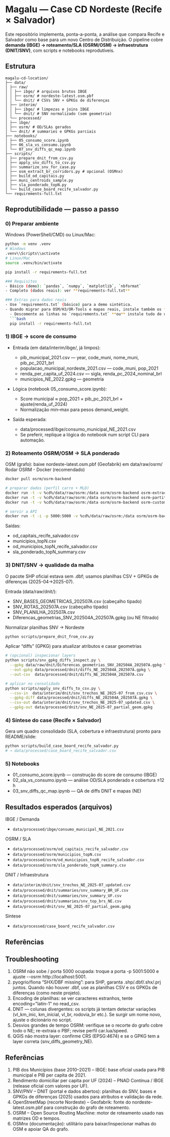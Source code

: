 
# Magalu — Case CD Nordeste (Recife × Salvador)

Este repositório implementa, ponta-a-ponta, a análise que compara Recife e Salvador como base para um novo Centro de Distribuição. O pipeline cobre **demanda (IBGE) → roteamento/SLA (OSRM/OSM) → infraestrutura (DNIT/SNV)**, com scripts e notebooks reprodutíveis.

## Estrutura
```
magalu-cd-location/
├── data/
│ ├── raw/
│ │ ├── ibge/ # arquivos brutos IBGE
│ │ ├── osrm/ # nordeste-latest.osm.pbf
│ │ └── dnit/ # CSVs SNV + GPKGs de diferenças
│ ├── interim/
│ │ ├── ibge/ # limpezas e joins IBGE
│ │ └── dnit/ # SNV normalizado (sem geometria)
│ └── processed/
│ ├── ibge/
│ ├── osrm/ # OD/SLAs gerados
│ └── dnit/ # summaries e GPKGs parciais
├── notebooks/
│ ├── 05_consumo_score.ipynb
│ ├── 06_sla_vs_consumo.ipynb
│ └── 07_snv_diffs_qc_map.ipynb
├── scripts/
│ ├── prepare_dnit_from_csv.py
│ ├── apply_snv_diffs_to_csv.py
│ ├── summarize_snv_for_case.py
│ ├── osm_extract_br_corridors.py # opcional (OSMnx)
│ ├── build_od_capitais.py
│ ├── muni_centroids_sample.py
│ ├── sla_ponderado_topN.py
│ └── build_case_board_recife_salvador.py
└── requirements-full.txt
```

## Reprodutibilidade — passo a passo

### 0) Preparar ambiente

Windows (PowerShell/CMD) ou Linux/Mac:

```bash
python -m venv .venv
# Windows
.venv\\Scripts\\activate
# Linux/Mac
source .venv/bin/activate

pip install -r requirements-full.txt

### Requisitos
- Básico (demo): `pandas`, `numpy`, `matplotlib`, `nbformat`
- Completo (dados reais): ver **requirements-full.txt**

### Extras para dados reais
- Use `requirements.txt` (básico) para a demo sintética.
- Quando migrar para OSM/H3/OR-Tools e mapas reais, instale também os **extras**:
  - Descomente as linhas no `requirements.txt` **ou** instale tudo de uma vez com:
  ```bash
  pip install -r requirements-full.txt
```

### 1) IBGE → score de consumo

- Entrada (em data/interim/ibge/, já limpos):
  - pib_municipal_2021.csv — year, code_muni, nome_muni, pib_pc_2021_brl
  - populacao_municipal_nordeste_2021.csv — code_muni, pop_2021
  - renda_per_capita_uf_2024.csv — sigla, renda_pc_2024_nominal_brl
  - municipios_NE_2022.gpkg — geometria

- Lógica (notebook 05_consumo_score.ipynb):
  - Score municipal ≈ pop_2021 × pib_pc_2021_brl × ajuste(renda_uf_2024)
  - Normalização min–max para pesos demand_weight.

- Saída esperada:
  - data/processed/ibge/consumo_municipal_NE_2021.csv
  - Se preferir, replique a lógica do notebook num script CLI para automação.

### 2) Roteamento OSRM/OSM → SLA ponderado
OSM (grafo): baixe nordeste-latest.osm.pbf (Geofabrik) em data/raw/osrm/
Rodar OSRM - Docker (recomendado)

```bash
docker pull osrm/osrm-backend

# preparar dados (perfil carro + MLD)
docker run -t -v %cd%/data/raw/osrm:/data osrm/osrm-backend osrm-extract -p /opt/car.lua /data/nordeste-latest.osm.pbf
docker run -t -v %cd%/data/raw/osrm:/data osrm/osrm-backend osrm-partition /data/nordeste-latest.osrm
docker run -t -v %cd%/data/raw/osrm:/data osrm/osrm-backend osrm-customize /data/nordeste-latest.osrm

# servir a API
docker run -t -i -p 5000:5000 -v %cd%/data/raw/osrm:/data osrm/osrm-backend osrm-routed --algorithm=MLD /data/nordeste-latest.osrm
```

Saídas:
- od_capitais_recife_salvador.csv
- municipios_topN.csv
- od_municipios_topN_recife_salvador.csv
- sla_ponderado_topN_summary.csv

### 3) DNIT/SNV → qualidade da malha
O pacote SHP oficial estava sem .dbf; usamos planilhas CSV + GPKGs de diferenças (2025-04→2025-07).

Entrada (data/raw/dnit/):
- SNV_BASES_GEOMETRICAS_202507A.csv (cabeçalho tipado)
- SNV_ROTAS_202507A.csv (cabeçalho tipado)
- SNV_PLANILHA_202507A.csv
- Diferencas_geometrias_SNV_202504A_202507A.gpkg (ou NE filtrado)

Normalizar planilhas SNV → Nordeste
```bash
python scripts/prepare_dnit_from_csv.py
```
Aplicar “diffs” (GPKG) para atualizar atributos e casar geometrias
```bash
# (opcional) inspecionar layers
python scripts/snv_gpkg_diffs_inspect.py \
  --gpkg data/raw/dnit/Diferencas_geometrias_SNV_202504A_202507A.gpkg \
  --out-gpkg data/processed/dnit/diffs_NE_202504A_202507A.gpkg \
  --out-csv  data/processed/dnit/diffs_NE_202504A_202507A.csv

# aplicar no consolidado
python scripts/apply_snv_diffs_to_csv.py \
  --csv-in  data/interim/dnit/snv_trechos_NE_2025-07_from_csv.csv \
  --gpkg-diff data/processed/dnit/diffs_NE_202504A_202507A.gpkg \
  --csv-out data/interim/dnit/snv_trechos_NE_2025-07_updated.csv \
  --gpkg-out data/processed/dnit/snv_NE_2025-07_partial_geom.gpkg
```

### 4) Síntese do case (Recife × Salvador)
Gera um quadro consolidado (SLA, cobertura e infraestrutura) pronto para README/slide:
```bash
python scripts/build_case_board_recife_salvador.py
# → data/processed/case_board_recife_salvador.csv
```

### 5) Notebooks
- 01_consumo_score.ipynb — construção do score de consumo (IBGE)
- 02_sla_vs_consumo.ipynb — análise OD/SLA ponderado e cobertura ≤12 h
- 03_snv_diffs_qc_map.ipynb — QA de diffs DNIT e mapas (NE)

## Resultados esperados (arquivos)

IBGE / Demanda
- ```data/processed/ibge/consumo_municipal_NE_2021.csv```

OSRM / SLA
- ```data/processed/osrm/od_capitais_recife_salvador.csv```
- ```data/processed/osrm/municipios_topN.csv```
- ```data/processed/osrm/od_municipios_topN_recife_salvador.csv```
- ```data/processed/osrm/sla_ponderado_topN_summary.csv```

DNIT / Infraestrutura
- ```data/interim/dnit/snv_trechos_NE_2025-07_updated.csv```
- ```data/processed/dnit/summaries/snv_summary_BR_UF.csv```
- ```data/processed/dnit/summaries/snv_summary_UF.csv```
- ```data/processed/dnit/summaries/snv_top_brs_NE.csv```
- ```data/processed/dnit/snv_NE_2025-07_partial_geom.gpkg```

Síntese
- ```data/processed/case_board_recife_salvador.csv```

## Referências


## Troubleshooting
1. OSRM não sobe / porta 5000 ocupada: troque a porta -p 5001:5000 e ajuste --osrm http://localhost:5001.
2. pyogrio/fiona “SHX/DBF missing”: para SHP, garanta .shp/.dbf/.shx/.prj juntos. Quando não houver .dbf, use as planilhas CSV e os GPKGs de diferenças (como neste projeto).
3. Encoding de planilhas: se ver caracteres estranhos, tente encoding=\"latin-1\" no read_csv.
4. DNIT — colunas divergentes: os scripts já tentam detectar variações (vl_km_inic, km_inicial, vl_br, rodovia_br etc.). Se surgir um nome novo, ajuste o dicionário no script.
5. Desvios grandes de tempo OSRM: verifique se o recorte do grafo cobre todo o NE; re-extraia o PBF; revise perfil car.lua/speed.
6. QGIS não mostra layer: confirme CRS (EPSG:4674) e se o GPKG tem a layer correta (snv_diffs_geometry_NE).

## Referências
1. PIB dos Municípios (base 2010–2021) – IBGE: base oficial usada para PIB municipal e PIB per capita de 2021. 
2. Rendimento domiciliar per capita por UF (2024) – PNAD Contínua / IBGE (release oficial com valores por UF). 
3. SNV/PNV – DNIT (portal e dados abertos): planilhas do SNV, bases e GPKGs de diferenças (2025) usados para atributos e validação da rede. 
4. OpenStreetMap (recorte Nordeste) – Geofabrik: fonte do nordeste-latest.osm.pbf para construção do grafo de roteamento. 
5. OSRM – Open Source Routing Machine: motor de roteamento usado nas matrizes OD e tempos. 
6. OSMnx (documentação): utilitário para baixar/inspecionar malhas do OSM e apoiar QA do grafo.